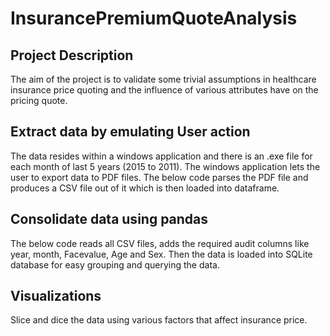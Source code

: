 # InsurancePremiumQuoteAnalysis
## Project Description
The aim of the project is to validate some trivial assumptions in healthcare insurance price quoting and the influence of various attributes have on the pricing quote.
## Extract data by emulating User action
The data resides within a windows application and there is an .exe file for each month of last 5 years (2015 to 2011). The windows application lets the user to export data to PDF files. The below code parses the PDF file and produces a CSV file out of it which is then loaded into dataframe.
## Consolidate data using pandas
The below code reads all CSV files, adds the required audit columns like year, month, Facevalue, Age and Sex. Then the data is loaded into SQLite database for easy grouping and querying the  data.
## Visualizations
Slice and dice the data using various factors that affect insurance price. 
